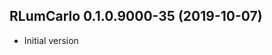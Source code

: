 




<!-- NEWS.md was auto-generated by NEWS.Rmd. Please DO NOT edit by hand!-->

## RLumCarlo 0.1.0.9000-35 (2019-10-07)

  - Initial version
